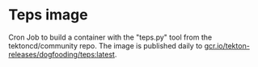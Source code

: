 # Teps image

Cron Job to build a container with the "teps.py" tool from the tektoncd/community repo.
The image is published daily to [gcr.io/tekton-releases/dogfooding/teps:latest](gcr.io/tekton-releases/dogfooding/teps:latest).

